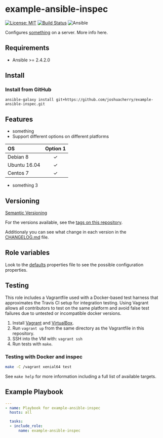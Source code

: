 # example-ansible-inspec

[![License: MIT](https://img.shields.io/badge/License-MIT-yellow.svg)](https://opensource.org/licenses/MIT)
[![Build Status](https://travis-ci.org/joshuacherry/example-ansible-inspec.svg?branch=master)](https://travis-ci.org/joshuacherry/example-ansible-inspec)
![Ansible](https://img.shields.io/badge/ansible-2.4.2.0-green.svg)

Configures [something](https://google.com/) on a server. More info here.

## Requirements

- Ansible >= 2.4.2.0

## Install

### Install from GitHub

`ansible-galaxy install git+https://github.com/joshuacherry/example-ansible-inspec.git`

## Features

- something
- Support different options on different platforms

| OS            | Option 1      |
| :------------ | :-----------: |
| Debian 8      | ✓             |
| Ubuntu 16.04  | ✓             |
| Centos 7      | ✓             |

- something 3

## Versioning

[Semantic Versioning](http://semver.org/)

For the versions available, see the [tags on this repository](https://github.com/joshuacherry/example-ansible-inspec/tags).

Additionaly you can see what change in each version in the [CHANGELOG.md](CHANGELOG.md) file.

## Role variables

Look to the [defaults](defaults/main.yml) properties file to see the possible configuration properties.

## Testing

This role includes a Vagrantfile used with a Docker-based test harness that approximates the Travis CI setup for integration testing. Using Vagrant allows all contributors to test on the same platform and avoid false test failures due to untested or incompatible docker versions.

1. Install [Vagrant](https://www.vagrantup.com/) and [VirtualBox](https://www.virtualbox.org/).
1. Run `vagrant up` from the same directory as the Vagrantfile in this repository.
1. SSH into the VM with: `vagrant ssh`
1. Run tests with `make`.

### Testing with Docker and inspec

```bash
make -C /vagrant xenial64 test
```

See `make help` for more information including a full list of available targets.

## Example Playbook

```yaml
---
- name: Playbook for example-ansible-inspec
  hosts: all

  tasks:
  - include_role:
      name: example-ansible-inspec
```